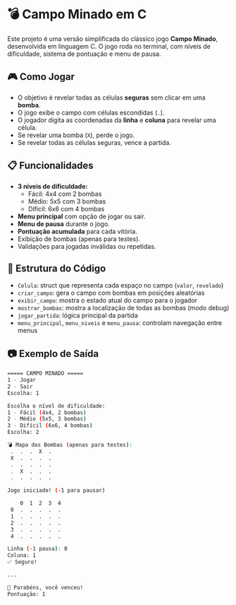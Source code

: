 # 💣 Campo Minado em C

Este projeto é uma versão simplificada do clássico jogo **Campo Minado**, desenvolvida em linguagem C. O jogo roda no terminal, com níveis de dificuldade, sistema de pontuação e menu de pausa.

## 🎮 Como Jogar

- O objetivo é revelar todas as células **seguras** sem clicar em uma **bomba**.
- O jogo exibe o campo com células escondidas (`.`).
- O jogador digita as coordenadas da **linha** e **coluna** para revelar uma célula.
- Se revelar uma bomba (`X`), perde o jogo.
- Se revelar todas as células seguras, vence a partida.

## 📋 Funcionalidades

- **3 níveis de dificuldade:**
  - Fácil: 4x4 com 2 bombas
  - Médio: 5x5 com 3 bombas
  - Difícil: 6x6 com 4 bombas
- **Menu principal** com opção de jogar ou sair.
- **Menu de pausa** durante o jogo.
- **Pontuação acumulada** para cada vitória.
- Exibição de bombas (apenas para testes).
- Validações para jogadas inválidas ou repetidas.

## 🧠 Estrutura do Código

- `Celula`: struct que representa cada espaço no campo (`valor`, `revelado`)
- `criar_campo`: gera o campo com bombas em posições aleatórias
- `exibir_campo`: mostra o estado atual do campo para o jogador
- `mostrar_bombas`: mostra a localização de todas as bombas (modo debug)
- `jogar_partida`: lógica principal da partida
- `menu_principal`, `menu_niveis` e `menu_pausa`: controlam navegação entre menus

## 📷 Exemplo de Saída

```bash
===== CAMPO MINADO =====
1 - Jogar
2 - Sair
Escolha: 1

Escolha o nível de dificuldade:
1 - Fácil (4x4, 2 bombas)
2 - Médio (5x5, 3 bombas)
3 - Difícil (6x6, 4 bombas)
Escolha: 2

💣 Mapa das Bombas (apenas para testes):
 .  .  .  X  .
 X  .  .  .  .
 .  .  .  .  .
 .  X  .  .  .
 .  .  .  .  .

Jogo iniciado! (-1 para pausar)

    0  1  2  3  4
 0  .  .  .  .  .
 1  .  .  .  .  .
 2  .  .  .  .  .
 3  .  .  .  .  .
 4  .  .  .  .  .

Linha (-1 pausa): 0
Coluna: 1
✅ Seguro!

...

🎉 Parabéns, você venceu!
Pontuação: 1

